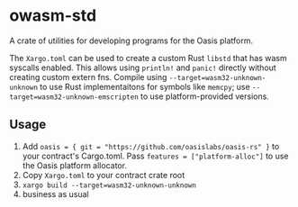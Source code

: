 # owasm-std

A crate of utilities for developing programs for the Oasis platform.

The `Xargo.toml` can be used to create a custom Rust `libstd` that has wasm syscalls enabled.
This allows using `println!` and `panic!` directly without creating custom extern fns.
Compile using `--target=wasm32-unknown-unknown` to use Rust implementaitons for symbols like
`memcpy`; use `--target=wasm32-unknown-emscripten` to use platform-provided versions.

## Usage

1. Add `oasis = { git = "https://github.com/oasislabs/oasis-rs" }` to your contract's Cargo.toml.
   Pass `features = ["platform-alloc"]` to use the Oasis platform allocator.
2. Copy `Xargo.toml` to your contract crate root
3. `xargo build --target=wasm32-unknown-unknown`
4. business as usual
